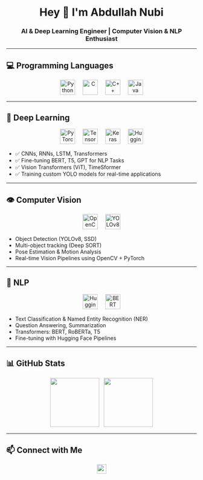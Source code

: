 <h1 align="center">Hey 👋 I'm Abdullah Nubi</h1>
<h3 align="center">AI & Deep Learning Engineer | Computer Vision & NLP Enthusiast</h3>

---

## 💻 Programming Languages

<div align="center">
  <img src="https://skillicons.dev/icons?i=python" height="40" alt="Python" />
  <img width="12"/>
  <img src="https://skillicons.dev/icons?i=c" height="40" alt="C" />
  <img width="12"/>
  <img src="https://skillicons.dev/icons?i=cpp" height="40" alt="C++" />
  <img width="12"/>
  <img src="https://skillicons.dev/icons?i=java" height="40" alt="Java" />
</div>

---

## 🔬 Deep Learning

<div align="center">
  <img src="https://skillicons.dev/icons?i=pytorch" height="40" alt="PyTorch" />
  <img width="12"/>
  <img src="https://skillicons.dev/icons?i=tensorflow" height="40" alt="TensorFlow" />
  <img width="12"/>
  <img src="https://upload.wikimedia.org/wikipedia/commons/4/4b/Keras_logo.svg" height="40" alt="Keras" />
  <img width="12"/>
  <img src="https://huggingface.co/front/assets/huggingface_logo-noborder.svg" height="40" alt="Hugging Face" />
</div>

- ✅ CNNs, RNNs, LSTM, Transformers  
- ✅ Fine-tuning BERT, T5, GPT for NLP Tasks  
- ✅ Vision Transformers (ViT), TimeSformer  
- ✅ Training custom YOLO models for real-time applications  

---

## 👁️ Computer Vision

<div align="center">
  <img src="https://skillicons.dev/icons?i=opencv" height="40" alt="OpenCV" />
  <img width="12"/>
  <img src="https://raw.githubusercontent.com/ultralytics/assets/main/icon/icon.png" height="40" alt="YOLOv8" />
</div>

- Object Detection (YOLOv8, SSD)  
- Multi-object tracking (Deep SORT)  
- Pose Estimation & Motion Analysis  
- Real-time Vision Pipelines using OpenCV + PyTorch  

---

## 🧠 NLP

<div align="center">
  <img src="https://huggingface.co/front/assets/huggingface_logo-noborder.svg" height="40" alt="Hugging Face Transformers" />
  <img width="12"/>
  <img src="https://cdn.worldvectorlogo.com/logos/bert.svg" height="40" alt="BERT" />
</div>

- Text Classification & Named Entity Recognition (NER)  
- Question Answering, Summarization  
- Transformers: BERT, RoBERTa, T5  
- Fine-tuning with Hugging Face Pipelines  

---

## 📊 GitHub Stats

<div align="center">
  <img src="https://streak-stats.demolab.com?user=Elnubi7&theme=dracula&hide_border=false&border_radius=5" height="130" />
  &nbsp;
  <img src="https://github-readme-stats.vercel.app/api?username=Elnubi7&show_icons=true&theme=dracula&count_private=true" height="130" />
</div>

---

## 📫 Connect with Me

<div align="center">
  <a href="https://www.linkedin.com/in/abdullah-nupi" target="_blank">
    <img src="https://img.shields.io/static/v1?message=LinkedIn&logo=linkedin&color=0077B5&style=for-the-badge" height="25" />
  </a>
</div>
